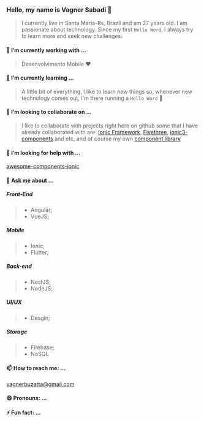 ### Hello, my name is Vagner Sabadi 👋
> I currently live in Santa Maria-Rs, Brazil and am 27 years old. I am passionate about technology. Since my first `Hello Word`, I always try to learn more and seek new challenges.

#### 🔭  I’m currently working with ...
> Desenvolvimento Mobile :heart: 

#### 🌱  I’m currently learning ...
> A little bit of everything, I like to learn new things so, whenever new technology comes out, I'm there running a `Hello Word` :running:

#### 👯  I’m looking to collaborate on ...
> I like to collaborate with projects right here on github some that I have already collaborated with are: [Ionic Framework](https://github.com/ionic-team/ionic-framework), [Fivethree](https://github.com/fivethree-team/ionic-4-components), [ionic3-components](https://github.com/yannbf/ionic3-components) and etc, and of course my own [component library](https://github.com/vagnersabadi/awesome-components-ionic)

#### 🤔  I’m looking for help with ...
[awesome-components-ionic](https://github.com/vagnersabadi/awesome-components-ionic)

#### 💬  Ask me about ...
##### Front-End
> - Angular; 
> - VueJS;
##### Mobile
> - Ionic;
> - Flutter;
##### Back-end
> - NestJS;
> - NodeJS;
##### UI/UX
> - Desgin;
##### Storage
> - Firebase;
> - NoSQL

#### 📫  How to reach me: ...
vagnerbuzatta@gmail.com

#### 😄  Pronouns: ...

#### ⚡ Fun fact: ...


<!--
**vagnersabadi/vagnersabadi** is a ✨ _special_ ✨ repository because its `README.md` (this file) appears on your GitHub profile.

Here are some ideas to get you started:

- 🔭 I’m currently working on ...
- 🌱 I’m currently learning ...
- 👯 I’m looking to collaborate on ...
- 🤔 I’m looking for help with ...
- 💬 Ask me about ...
- 📫 How to reach me: ...
- 😄 Pronouns: ...
- ⚡ Fun fact: ...
-->
